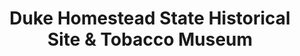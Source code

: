 ---
layout: repo
title: "Duke Homestead State Historical Site & Tobacco Museum"
id: 4814
permalink: repos/4814/
---